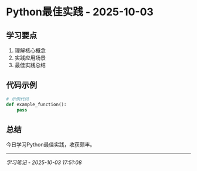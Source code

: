 # Python最佳实践 - 2025-10-03

## 学习要点
1. 理解核心概念
2. 实践应用场景
3. 最佳实践总结

## 代码示例
```python
# 示例代码
def example_function():
    pass
```

## 总结
今日学习Python最佳实践，收获颇丰。

---
*学习笔记 - 2025-10-03 17:51:08*
